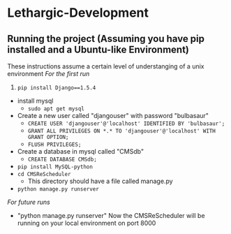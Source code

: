 Lethargic-Development
=====================
## Running the project (Assuming you have pip installed and a Ubuntu-like Environment)
These instructions assume a certain level of understanging of a unix environment
_For the first run_

1. `pip install Django==1.5.4`
- install mysql
	- `sudo apt get mysql`
- Create a new user called "djangouser" with password "bulbasaur"
	- `CREATE USER 'djangouser'@'localhost' IDENTIFIED BY 'bulbasaur';`
	- `GRANT ALL PRIVILEGES ON *.* TO 'djangouser'@'localhost' WITH GRANT OPTION;`
	- `FLUSH PRIVILEGES;`
- Create a database in mysql called "CMSdb"
	- `CREATE DATABASE CMSdb;`
- `pip install MySQL-python`
- `cd CMSReScheduler`
    - This directory should have a file called manage.py
- `python manage.py runserver`

_For future runs_
- "python manage.py runserver"
Now the CMSReScheduler will be running on your local environment on port 8000
